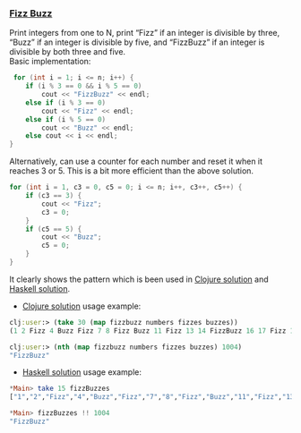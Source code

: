 ### <ins>Fizz Buzz</ins>

Print integers from one to N, print “Fizz” if an integer is divisible by three, “Buzz” if an integer is divisible by five, and “FizzBuzz” if an integer is divisible by both three and five.   
Basic implementation:
```c++
 for (int i = 1; i <= n; i++) {
    if (i % 3 == 0 && i % 5 == 0) 
        cout << "FizzBuzz" << endl;
    else if (i % 3 == 0)
        cout << "Fizz" << endl;
    else if (i % 5 == 0)
        cout << "Buzz" << endl;
    else cout << i << endl;
}
```
Alternatively, can use a counter for each number and reset it when it reaches 3 or 5. This is a bit more efficient than the above solution.
```c++
for (int i = 1, c3 = 0, c5 = 0; i <= n; i++, c3++, c5++) {
    if (c3 == 3) {
        cout << "Fizz";
        c3 = 0;
    }
    if (c5 == 5) {
        cout << "Buzz";
        c5 = 0;
    }
}
```
It clearly shows the pattern which is been used in [Clojure solution](fizz-buzz.clj) and [Haskell solution](FizzBuzz.hs).


- [Clojure solution](fizz_buzz.clj) usage example:
```clojure
clj:user:> (take 30 (map fizzbuzz numbers fizzes buzzes))
(1 2 Fizz 4 Buzz Fizz 7 8 Fizz Buzz 11 Fizz 13 14 FizzBuzz 16 17 Fizz 19 Buzz Fizz 22 23 Fizz Buzz 26 Fizz 28 29 FizzBuzz)

clj:user:> (nth (map fizzbuzz numbers fizzes buzzes) 1004)
"FizzBuzz"
```
- [Haskell solution](FizzBuzz.hs) usage example:
```haskell
*Main> take 15 fizzBuzzes
["1","2","Fizz","4","Buzz","Fizz","7","8","Fizz","Buzz","11","Fizz","13","14","FizzBuzz"]

*Main> fizzBuzzes !! 1004
"FizzBuzz"
```

